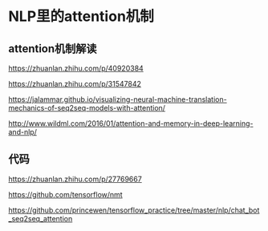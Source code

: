 NLP里的attention机制
===================


## attention机制解读

https://zhuanlan.zhihu.com/p/40920384

https://zhuanlan.zhihu.com/p/31547842

https://jalammar.github.io/visualizing-neural-machine-translation-mechanics-of-seq2seq-models-with-attention/

http://www.wildml.com/2016/01/attention-and-memory-in-deep-learning-and-nlp/




## 代码

https://zhuanlan.zhihu.com/p/27769667

https://github.com/tensorflow/nmt

https://github.com/princewen/tensorflow_practice/tree/master/nlp/chat_bot_seq2seq_attention


